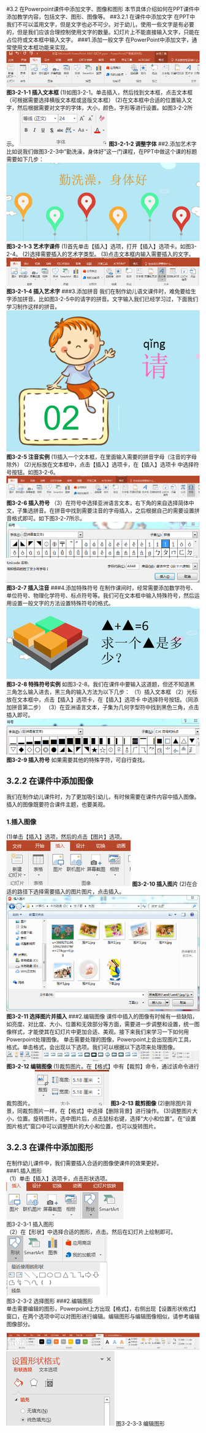 #3.2 在Powerpoint课件中添加文字、图像和图形
本节具体介绍如何在PPT课件中添加教学内容，包括文字、图形、图像等。
##3.2.1  在课件中添加文字
在PPT中我们不可以滥用文字，但是文字也必不可少。对于幼儿，使用一些文字是有必要的，但是我们应该合理控制使用文字的数量。幻灯片上不能直接输入文字，只能在占位符或文本框中输入文字。
###1.添加一般文字
在PowerPoint中添加文字，通常使用文本框功能来实现。
![](/assets/3-2-1.png)
**图3-2-1-1 插入文本框**
(1)如图3-2-1。单击插入，然后找到文本框，点击文本框（可根据需要选择横版文本框或竖版文本框）
(2)在文本框中合适的位置输入文字，然后根据需要对文字的字体，大小，颜色，字形等进行设置。如图3-2-2所示。
![](/assets/3-2-2.png)
**图3-2-1-2 调整字体**
##2.添加艺术字                                      
比如说我们做图3-2-3中”勤洗澡，身体好”这一门课程，在PPT中做这个课的标题需要如下几步：
![](/assets/3-2-3.png)
**图3-2-1-3 艺术字课件**
(1)首先单击【插入】选项，打开【插入】选项卡。如图3-2-4。
(2)选择需要插入的艺术字类型。
(3)点击文本框内输入需要插入的文字。
![](/assets/3-2-4.png)
**图3-2-1-4   插入艺术字**
###3.添加拼音
我们在制作幼儿语文课件时，难免要给生字添加拼音。比如图3-2-5中的请字的拼音。文字输入我们已经学习过，下面我们学习制作这样的拼音。
![](/assets/3-2-5.png)
**图3-2-5 注音实例**
(1)插入一个文本框，在里面输入需要的拼音字母（注音的字母除外）
(2)光标放在文本框中，点击【插入】选项卡，在【插入】选项卡
中选择符号按钮。如图3-2-6。
![](/assets/3-2-6.png)
**图3-2-6  插入符号**
（3）在符号中选择亚洲语言文本，右下角的来自选择简体中文，子集选拼音。在拼音中找到需要注音的字母插入，之后根据自己的需要设置拼音格式即可。如下图3-2-7所示。
![](/assets/3-2-7.png)
![](/assets/3-2-8.png)
**图3-2-7  插入注音**
###4.添加特殊符号
在制作课间时，经常需要添加数学符号、单位符号、物理化学符号、标点符号等。我们可在文本框中输入特殊符号，然后运用设置一般文字的方法设置特殊符号的格式。
![](/assets/3-2-9.png)
**图3-2-8  特殊符号实例**
如图3-2-8。我们在课件中要输入这道题，但还不知道黑三角怎么输入进去，黑三角的输入方法为以下几步：
（1）插入文本框
（2）光标放在文本框中，点击【插入】选项卡，在【插入】选项卡
中选择符号按钮。（同添加拼音第二步）
（3）在亚洲语言文本，子集为几何字型符中找到黑色三角，点击插入即可。
![](/assets/3-2-10.png)
**图3-2-9  插入符号**
如果需要其他的特殊字符，可自行查找。
## 3.2.2  在课件中添加图像
我们在制作幼儿课件时，为了更加吸引幼儿，有时候需要在课件内容中插入图像。插入的图像既要符合课件主题，也要美观。
### 1.插入图像
\(1\)单击【插入】选项，然后的点击【图片】选项。
![](/assets/3-2-11.png)
**图3-2-10 插入图片**
(2)在合适的路径下选择需要插入的图片图片，点击插入。
![](/assets/3-2-12.png)
**图3-2-11 选择图片并插入**
###2.编辑图像
课件中插入的图像有时候有一些缺陷，如亮度、对比度、大小、位置和无效部分等方面，需要进一步调整和设置，统一图像样式，才能使其在幻灯片中更加合适、美观。接下来我们来学习一下如何用Powerpoint处理图像。
单击需要处理的图像，Powerpoint上会出现图片工具，格式。单击格式，会出现以下选项。我们可以根据以下选项来处理图像。
![](/assets/3-2-15.png)
**图3-2-12  编辑图像**
(1)裁剪图片。在【格式】中有【裁剪】命令，通过该命令进行裁剪图片。
![](/assets/3-2-16.png)
**图3-2-13 裁剪图像**
(2)删除图片背景，同裁剪图片一样，在【格式】中选择【删除背景】进行操作。
(3)调整图片大小，位置。旋转图片。选中图片后，点击鼠标右键，选择“大小和位置”。在“设置图片格式”窗口中可以调整图片的大小和位置，也可以旋转图片。

## 3.2.3  在课件中添加图形
在制作幼儿课件中，我们需要插入合适的图像使课件的效果更好。  
###1.插入图形  
（1）单击【插入】选项卡，点击形状选项。
![](/assets/3-2-20.png)  
 图3-2-3-1 插入图形  
（2）在【形状】中选择合适的图形，点击。然后在幻灯片上绘制即可。
![](/assets/3-2-21.png)  
图3-2-3-2 选择图形
###2.编辑图形  
单击需要编辑的图形，Powerpoint上方出现【格式】，右侧出现【设置形状格式】窗口，在两个选项中可以对图形进行编辑。编辑图形与编辑图像相似，请参考编辑图像部分。

![](/assets/3-2-22.png)![](/assets/3-2-23.png)
图3-2-3-3 编辑图形
